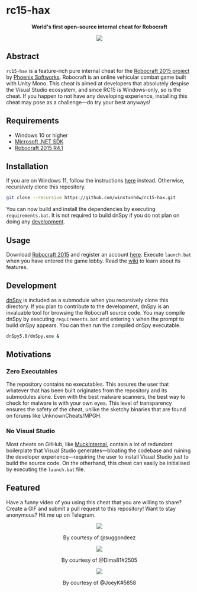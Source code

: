 # rc15-hax

<p align="center"><b>World's first open-source internal cheat for Robocraft</b></p>

<div align="center">
    <img src="https://raw.githubusercontent.com/wiki/winstxnhdw/rc15-hax/resources/showcase.gif" />
</div>

## Abstract

`rc15-hax` is a feature-rich pure internal cheat for the [Robocraft 2015 project](https://github.com/phoenix-softworks/RC15-Launcher-Public) by [Phoenix Softworks](https://github.com/phoenix-softworks). Robocraft is an online vehicular combat game built with Unity Mono. This cheat is aimed at developers that absolutely despise the Visual Studio ecosystem, and since RC15 is Windows-only, so is the cheat. If you happen to not have any developing experience, installing this cheat may pose as a challenge—do try your best anyways!

## Requirements

- Windows 10 or higher
- [Microsoft .NET SDK](https://dotnet.microsoft.com/en-us/download)
- [Robocraft 2015 R4.1](https://drive.google.com/drive/folders/1k3W2OyI84EgYzKfXWOZ_vaffNR01taYn)

## Installation

If you are on Windows 11, follow the instructions [here](https://github.com/winstxnhdw/rc15-hax/wiki) instead. Otherwise, recursively clone this repository.

```bash
git clone --recursive https://github.com/winstxnhdw/rc15-hax.git
```

You can now build and install the dependencies by executing `requirements.bat`. It is not required to build dnSpy if you do not plan on doing any [development](#Development).

## Usage

Download [Robocraft 2015](https://drive.google.com/file/d/1T3i7x2OC0GuELEWjSt_fuWAge-xAsZEi/view?usp=sharing) and register an account [here](https://phoenixsoftworks.net/register.html). Execute `launch.bat` when you have entered the game lobby. Read the [wiki](https://github.com/winstxnhdw/rc15-hax/wiki/Features) to learn about its features.

## Development

[dnSpy](https://github.com/dnSpy/dnSpy) is included as a submodule when you recursively clone this directory. If you plan to contribute to the development, dnSpy is an invaluable tool for browsing the Robocraft source code. You may compile dnSpy by executing `requirements.bat` and entering `Y` when the prompt to build dnSpy appears. You can then run the compiled dnSpy executable.

```bash
dnSpy5.0/dnSpy.exe &
```

## Motivations

### Zero Executables

The repository contains no executables. This assures the user that whatever that has been built originates from the repository and its submodules alone. Even with the best malware scanners, the best way to check for malware is with your own eyes. This level of transparency ensures the safety of the cheat, unlike the sketchy binaries that are found on forums like UnknownCheats/MPGH.

### No Visual Studio

Most cheats on GitHub, like [MuckInternal](https://github.com/win32kbase/MuckInternal), contain a lot of redundant boilerplate that Visual Studio generates—bloating the codebase and ruining the developer experience—requiring the user to install Visual Studio just to build the source code. On the otherhand, this cheat can easily be initialised by executing the `launch.bat` file.

## Featured

Have a funny video of you using this cheat that you are willing to share? Create a GIF and submit a pull request to this repository! Want to stay anonymous? Hit me up on Telegram.

<div align="center">
    <img src="https://raw.githubusercontent.com/wiki/winstxnhdw/rc15-hax/resources/phantom.gif" />
    <p align="center">By courtesy of @suggondeez</p>
</div>

<div align="center">
    <img src="https://raw.githubusercontent.com/wiki/winstxnhdw/rc15-hax/resources/Dima81.gif" />
    <p align="center">By courtesy of @Dima81#2505</p>
</div>

<div align="center">
    <img src="https://raw.githubusercontent.com/wiki/winstxnhdw/rc15-hax/resources/Joey_Kuruma.gif" />
    <p align="center">By courtesy of @JoeyK#5858</p>
</div>
